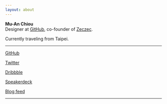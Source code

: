 ```yaml
---
layout: about
---
```


**Mu-An Chiou**<br />
Designer at [GitHub](https://github.com/about), co-founder of [Zeczec](http://zeczec.com).

Currently traveling from Taipei.

---

<div class="links">
<a href="https://github.com/muan" target="_blank">GitHub</a>

<a href="https://twitter.com/muanchiou" target="_blank">Twitter</a>

<a href="http://dribbble.com/muan" target="_blank">Dribbble</a>

<a href="http://speakerdeck.com/muan" target="_blank">Speakerdeck</a>

<a href="/feed.xml" target="_blank">Blog feed</a>
</div>

---

